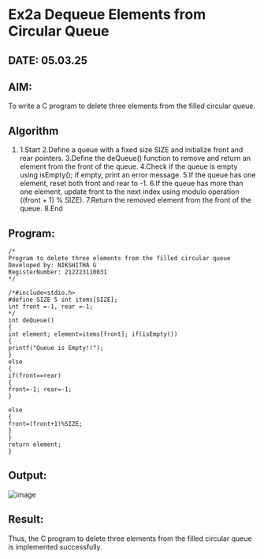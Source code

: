 # Ex2a Dequeue Elements from Circular Queue
## DATE: 05.03.25
## AIM:
To write a C program to delete three elements from the filled circular queue.

## Algorithm
1. 1.Start
2.Define a queue with a fixed size SIZE and initialize front and rear pointers.
3.Define the deQueue() function to remove and return an element from the front of the queue.
4.Check if the queue is empty using isEmpty(); if empty, print an error message.
5.If the queue has one element, reset both front and rear to -1.
6.If the queue has more than one element, update front to the next index using modulo operation ((front + 1) % SIZE).
7.Return the removed element from the front of the queue.
8.End
  
## Program:
```
/*
Program to delete three elements from the filled circular queue
Developed by: NIKSHITHA G
RegisterNumber: 212223110031
*/

/*#include<stdio.h>
#define SIZE 5 int items[SIZE];
int front =-1, rear =-1;
*/
int deQueue()
{
int element; element=items[front]; if(isEmpty())
{
printf("Queue is Empty!!");
}
else
{
if(front==rear)
{
front=-1; rear=-1;
}

else
{
front=(front+1)%SIZE;
}
}
return element;
}
```

## Output:

![image](https://github.com/user-attachments/assets/4f6a9f41-6436-4db4-ad65-2296a33fec5c)

## Result:
Thus, the C program to delete three elements from the filled circular queue is implemented successfully.
